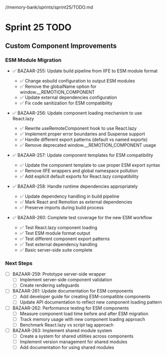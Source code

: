 //memory-bank/sprints/sprint25/TODO.md
# Sprint 25 TODO

## Custom Component Improvements

### ESM Module Migration

- ✅ BAZAAR-255: Update build pipeline from IIFE to ESM module format
  - ✅ Change esbuild configuration to output ESM modules
  - ✅ Remove the globalName option for window.__REMOTION_COMPONENT
  - ✅ Update external dependencies configuration
  - ✅ Fix code sanitization for ESM compatibility

- ✅ BAZAAR-256: Update component loading mechanism to use React.lazy
  - ✅ Rewrite useRemoteComponent hook to use React.lazy 
  - ✅ Implement proper error boundaries and Suspense support
  - ✅ Handle different export patterns (default vs named exports)
  - ✅ Remove deprecated window.__REMOTION_COMPONENT usage

- ✅ BAZAAR-257: Update component templates for ESM compatibility
  - ✅ Update the component template to use proper ESM export syntax
  - ✅ Remove IIFE wrappers and global namespace pollution
  - ✅ Add explicit default exports for React.lazy compatibility

- ✅ BAZAAR-258: Handle runtime dependencies appropriately
  - ✅ Update dependency handling in build pipeline
  - ✅ Mark React and Remotion as external dependencies
  - ✅ Preserve imports during build process

- ✅ BAZAAR-260: Complete test coverage for the new ESM workflow
  - ✅ Test React.lazy component loading
  - ✅ Test ESM module format output
  - ✅ Test different component export patterns
  - ✅ Test external dependency handling
  - ✅ Basic server-side suite complete

### Next Steps

- [ ] BAZAAR-259: Prototype server-side wrapper
  - [ ] Implement server-side component validation
  - [ ] Create rendering safeguards

- [ ] BAZAAR-261: Update documentation for ESM components
  - [ ] Add developer guide for creating ESM-compatible components
  - [ ] Update API documentation to reflect new component loading pattern

- [ ] BAZAAR-262: Performance testing for ESM components
  - [ ] Measure component load time before and after ESM migration
  - [ ] Track memory usage with new component loading approach
  - [ ] Benchmark React.lazy vs script tag approach

- [ ] BAZAAR-263: Implement shared module system
  - [ ] Create a system for shared utilities across components
  - [ ] Implement version management for shared modules
  - [ ] Add documentation for using shared modules